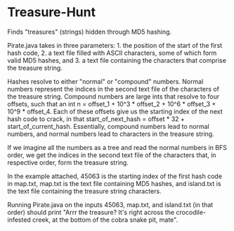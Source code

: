 # Treasure-Hunt
Finds "treasures" (strings) hidden through MD5 hashing.

Pirate.java takes in three parameters: 1. the position of the start of the first hash code, 2. a text file filled with ASCII characters, some of which form valid MD5 hashes, and 3. a text file containing the characters that comprise the treasure string.

Hashes resolve to either "normal" or "compound" numbers. Normal numbers represent the indices in the second text file of the characters of the treasure string. Compound numbers are large ints that resolve to four offsets, such that an int n = offset_1 + 10^3 * offset_2 + 10^6 * offset_3 + 10^9 * offset_4. Each of these offsets give us the starting index of the next hash code to crack, in that start_of_next_hash = offset * 32 + start_of_current_hash. Essentially, compound numbers lead to normal numbers, and normal numbers lead to characters in the treasure string.

If we imagine all the numbers as a tree and read the normal numbers in BFS order, we get the indices in the second text file of the characters that, in respective order, form the treasure string.

In the example attached, 45063 is the starting index of the first hash code in map.txt, map.txt is the text file containing MD5 hashes, and island.txt is the text file containing the treasure string characters.

Running Pirate.java on the inputs 45063, map.txt, and island.txt (in that order) should print "Arrr the treasure? It's right across the crocodile-infested creek, at the bottom of the cobra snake pit, mate".
